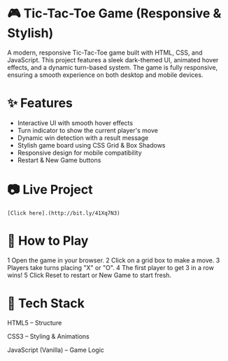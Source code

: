 # 🎮 Tic-Tac-Toe Game (Responsive & Stylish)
A modern, responsive Tic-Tac-Toe game built with HTML, CSS, and JavaScript. This project features a sleek dark-themed UI, animated hover effects, and a dynamic turn-based system. The game is fully responsive, ensuring a smooth experience on both desktop and mobile devices.

# ✨ Features
- Interactive UI with smooth hover effects
- Turn indicator to show the current player's move
- Dynamic win detection with a result message
- Stylish game board using CSS Grid & Box Shadows
- Responsive design for mobile compatibility
- Restart & New Game buttons

# 📷 Live Project
    [Click here].(http://bit.ly/41Xq7N3)

# 🚀 How to Play
1️ Open the game in your browser.
2️ Click on a grid box to make a move.
3️ Players take turns placing "X" or "O".
4️ The first player to get 3 in a row wins!
5️ Click Reset to restart or New Game to start fresh.

# 🔧 Tech Stack
HTML5 – Structure

CSS3 – Styling & Animations

JavaScript (Vanilla) – Game Logic
